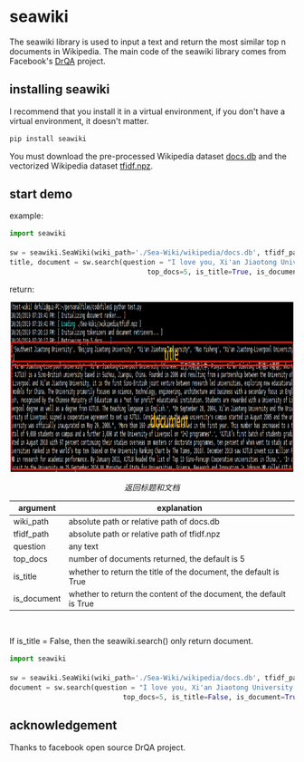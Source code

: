 # seawiki
The seawiki library is used to input a text and return the most similar top n  documents in Wikipedia. The main code of the seawiki library comes from Facebook's [DrQA](https://github.com/facebookresearch/DrQA) project.<br>

## installing seawiki
I recommend that you install it in a virtual environment, if you don't have a virtual environment, it doesn't matter.<br>
```python
pip install seawiki
```

You must download the pre-processed Wikipedia dataset  [docs.db](还没上传完) and the vectorized Wikipedia dataset [tfidf.npz](还没上传完).

## start demo
example:
```python
import seawiki

sw = seawiki.SeaWiki(wiki_path='./Sea-Wiki/wikipedia/docs.db', tfidf_path='./Sea-Wiki//wikipedia/tfidf.npz')
title, document = sw.search(question = "I love you, Xi'an Jiaotong University!",
                                  top_docs=5, is_title=True, is_document=True)
```
return:
<p align="center">
	<img src="https://github.com/DefuLi/Sea-Wiki/blob/master/Sea-Wiki/截图.png"  width="500" height="300">
	<p align="center">
		<em>返回标题和文档</em>
	</p>
</p>

| argument | explanation |
| ------------- | ------------- |
| wiki_path | absolute path or relative path of docs.db |
| tfidf_path | absolute path or relative path of tfidf.npz | 
| question | any text | 
| top_docs | number of documents returned, the default is 5 |
| is_title | whether to return the title of the document, the default is True |
| is_document | whether to return the content of the document, the default is True |
<br>

If is_title = False, then the seawiki.search() only return document.
```python
import seawiki

sw = seawiki.SeaWiki(wiki_path='./Sea-Wiki/wikipedia/docs.db', tfidf_path='./Sea-Wiki//wikipedia/tfidf.npz')
document = sw.search(question = "I love you, Xi'an Jiaotong University!",
                            top_docs=5, is_title=False, is_document=True)
```

## acknowledgement
Thanks to facebook open source DrQA project.
